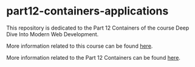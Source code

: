 # part12-containers-applications

This repository is dedicated to the Part 12 Containers of the course Deep Dive Into Modern Web Development.

More information related to this course can be found [here](https://fullstackopen.com/en/part0/general_info).

More information related to the Part 12 Containers can be found [here](https://fullstackopen.com/en/part12).